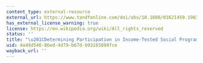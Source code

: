 ```yaml
---
content_type: external-resource
external_url: https://www.tandfonline.com/doi/abs/10.1080/01621459.1983.10478004
has_external_license_warning: true
license: https://en.wikipedia.org/wiki/All_rights_reserved
status: ''
title: "\u201CDetermining Participation in Income-Tested Social Programs.\u201D"
uid: 4a49d546-86ed-4d79-b67d-b93165898fce
wayback_url: ''
---
```

